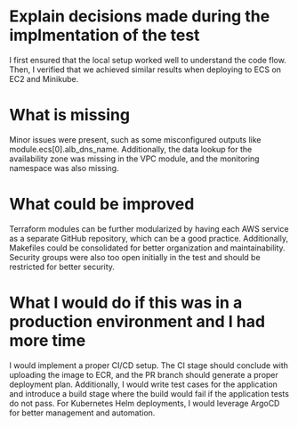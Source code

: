 # Explain decisions made during the implmentation of the test
I first ensured that the local setup worked well to understand the code flow. Then, I verified that we achieved similar results when deploying to ECS on EC2 and Minikube.

# What is missing 
Minor issues were present, such as some misconfigured outputs like module.ecs[0].alb_dns_name. Additionally, the data lookup for the availability zone was missing in the VPC module, and the monitoring namespace was also missing.
# What could be improved 
Terraform modules can be further modularized by having each AWS service as a separate GitHub repository, which can be a good practice. Additionally, Makefiles could be consolidated for better organization and maintainability. Security groups were also too open initially in the test and should be restricted for better security.

# What I would do if this was in a production environment and I had more time
I would implement a proper CI/CD setup. The CI stage should conclude with uploading the image to ECR, and the PR branch should generate a proper deployment plan. Additionally, I would write test cases for the application and introduce a build stage where the build would fail if the application tests do not pass. For Kubernetes Helm deployments, I would leverage ArgoCD for better management and automation.